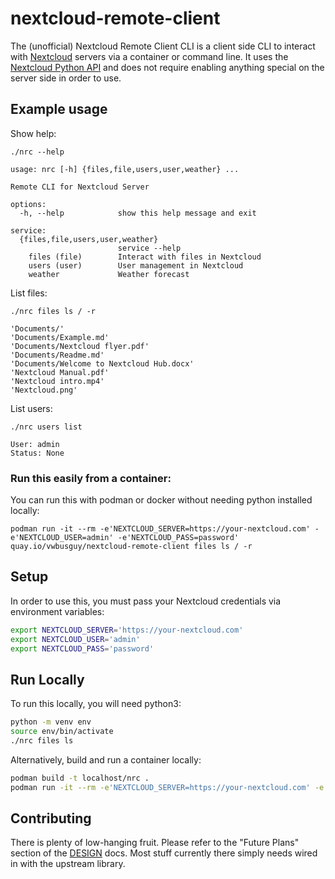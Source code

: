# nextcloud-remote-client
The (unofficial) Nextcloud Remote Client CLI is a client side CLI to interact with [Nextcloud](https://nextcloud.com) servers via a container or command line.  It uses the [Nextcloud Python API](https://github.com/cloud-py-api/nc_py_api) and does not require enabling anything special on the server side in order to use.

## Example usage

Show help:

`./nrc --help`
```
usage: nrc [-h] {files,file,users,user,weather} ...

Remote CLI for Nextcloud Server

options:
  -h, --help            show this help message and exit

service:
  {files,file,users,user,weather}
                        service --help
    files (file)        Interact with files in Nextcloud
    users (user)        User management in Nextcloud
    weather             Weather forecast

```

List files:

`./nrc files ls / -r`  
```
'Documents/'
'Documents/Example.md'
'Documents/Nextcloud flyer.pdf'
'Documents/Readme.md'
'Documents/Welcome to Nextcloud Hub.docx'
'Nextcloud Manual.pdf'
'Nextcloud intro.mp4'
'Nextcloud.png'
```

List users:

`./nrc users list`
```
User: admin
Status: None
```

### Run this easily from a container:

You can run this with podman or docker without needing python installed locally:

`podman run -it --rm -e'NEXTCLOUD_SERVER=https://your-nextcloud.com' -e'NEXTCLOUD_USER=admin' -e'NEXTCLOUD_PASS=password' quay.io/vwbusguy/nextcloud-remote-client files ls / -r`

## Setup

In order to use this, you must pass your Nextcloud credentials via environment variables:

```sh
export NEXTCLOUD_SERVER='https://your-nextcloud.com'
export NEXTCLOUD_USER='admin'
export NEXTCLOUD_PASS='password'
```

## Run Locally

To run this locally, you will need python3:

```sh
python -m venv env
source env/bin/activate
./nrc files ls
```

Alternatively, build and run a container locally:
```sh
podman build -t localhost/nrc .
podman run -it --rm -e'NEXTCLOUD_SERVER=https://your-nextcloud.com' -e'NEXTCLOUD_USER=admin' -e'NEXTCLOUD_PASS=password' localhost/nrc files ls / -r
```

## Contributing

There is plenty of low-hanging fruit.  Please refer to the "Future Plans" section of the [DESIGN](docs/DESIGN.md#future-plans) docs.  Most stuff currently there simply needs wired in with the upstream library.
